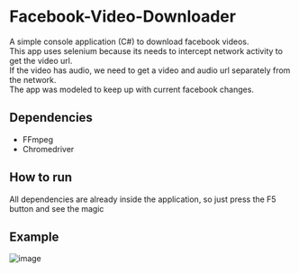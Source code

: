 # Facebook-Video-Downloader
A simple console application (C#) to download facebook videos.  
This app uses selenium because its needs to intercept network activity to get the video url.  
If the video has audio, we need to get a video and audio url separately from the network.  
The app was modeled to keep up with current facebook changes.

## Dependencies
- FFmpeg
- Chromedriver

## How to run
All dependencies are already inside the application, so just press the F5 button and see the magic

## Example
![image](https://user-images.githubusercontent.com/51132386/160184856-2694c83f-f579-4055-b031-026fcfd5fad1.png)
